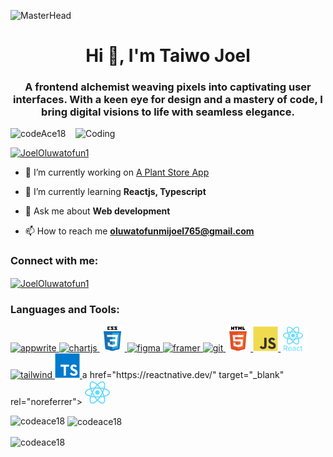 ![MasterHead](https://media.licdn.com/dms/image/C5612AQErLJQyuT4h2Q/article-inline_image-shrink_1500_2232/0/1624597705774?e=1708560000&v=beta&t=8H9wcVcfLVk1aT6yqzeEiC6Y1nv77VeAYinXMosw5P4)
<h1 align="center">Hi 👋, I'm Taiwo Joel</h1>
<h3 align="center">A frontend alchemist weaving pixels into captivating user interfaces. With a keen eye for design and a mastery of code, I bring digital visions to life with seamless elegance.</h3>

<img align="right" alt="Coding" width="400" src='https://cdn.dribbble.com/users/1162077/screenshots/3848914/programmer.gif'/>

<p align="left"> <img src="https://komarev.com/ghpvc/?username=codeAce18&label=Profile%20views&color=0e75b6&style=flat" alt="codeAce18" /> </p>

<p align="left"> <a href="https://twitter.com/JoelOluwatofun1" target="blank"><img src="https://img.shields.io/twitter/follow/JoelOluwatofun1?logo=twitter&style=for-the-badge" alt="JoelOluwatofun1" /></a> </p>

- 🔭 I’m currently working on [A Plant Store App](https://green-store-vert.vercel.app/)

- 🌱 I’m currently learning **Reactjs, Typescript**

- 💬 Ask me about **Web development**

- 📫 How to reach me **oluwatofunmijoel765@gmail.com**

<h3 align="left">Connect with me:</h3>
<p align="left">
<a href="https://twitter.com/JoelOluwatofun1" target="blank"><img align="center" src="https://raw.githubusercontent.com/rahuldkjain/github-profile-readme-generator/master/src/images/icons/Social/twitter.svg" alt="JoelOluwatofun1" height="30" width="40" /></a>
</p>

<h3 align="left">Languages and Tools:</h3>
<p align="left"> <a href="https://appwrite.io" target="_blank" rel="noreferrer"> <img src="https://www.vectorlogo.zone/logos/appwriteio/appwriteio-icon.svg" alt="appwrite" width="40" height="40"/> </a> <a href="https://www.chartjs.org" target="_blank" rel="noreferrer"> <img src="https://www.chartjs.org/media/logo-title.svg" alt="chartjs" width="40" height="40"/> </a> <a href="https://www.w3schools.com/css/" target="_blank" rel="noreferrer"> <img src="https://raw.githubusercontent.com/devicons/devicon/master/icons/css3/css3-original-wordmark.svg" alt="css3" width="40" height="40"/> </a> <a href="https://www.figma.com/" target="_blank" rel="noreferrer"> <img src="https://www.vectorlogo.zone/logos/figma/figma-icon.svg" alt="figma" width="40" height="40"/> </a> <a href="https://www.framer.com/" target="_blank" rel="noreferrer"> <img src="https://www.vectorlogo.zone/logos/framer/framer-icon.svg" alt="framer" width="40" height="40"/> </a> <a href="https://git-scm.com/" target="_blank" rel="noreferrer"> <img src="https://www.vectorlogo.zone/logos/git-scm/git-scm-icon.svg" alt="git" width="40" height="40"/> </a> <a href="https://www.w3.org/html/" target="_blank" rel="noreferrer"> <img src="https://raw.githubusercontent.com/devicons/devicon/master/icons/html5/html5-original-wordmark.svg" alt="html5" width="40" height="40"/> </a> <a href="https://developer.mozilla.org/en-US/docs/Web/JavaScript" target="_blank" rel="noreferrer"> <img src="https://raw.githubusercontent.com/devicons/devicon/master/icons/javascript/javascript-original.svg" alt="javascript" width="40" height="40"/> </a> <a href="https://reactjs.org/" target="_blank" rel="noreferrer"> <img src="https://raw.githubusercontent.com/devicons/devicon/master/icons/react/react-original-wordmark.svg" alt="react" width="40" height="40"/> </a> <a href="https://tailwindcss.com/" target="_blank" rel="noreferrer"> <img src="https://www.vectorlogo.zone/logos/tailwindcss/tailwindcss-icon.svg" alt="tailwind" width="40" height="40"/> </a> <a href="https://www.typescriptlang.org/" target="_blank" rel="noreferrer"> <img src="https://raw.githubusercontent.com/devicons/devicon/master/icons/typescript/typescript-original.svg" alt="typescript" width="40" height="40"/> </a> a href="https://reactnative.dev/" target="_blank" rel="noreferrer"> <img src="https://raw.githubusercontent.com/devicons/devicon/master/icons/reactnative/reactnative-original.svg" alt="reactnative" width="40" height="40"/> </a></p>

<p><img align="left" src="https://github-readme-stats.vercel.app/api/top-langs?username=codeace18&show_icons=true&locale=en&layout=compact" alt="codeace18" /></p>

<p>&nbsp;<img align="center" src="https://github-readme-stats.vercel.app/api?username=codeace18&show_icons=true&locale=en" alt="codeace18" /></p>

<p><img align="center" src="https://github-readme-streak-stats.herokuapp.com/?user=codeace18&" alt="codeace18" /></p>
